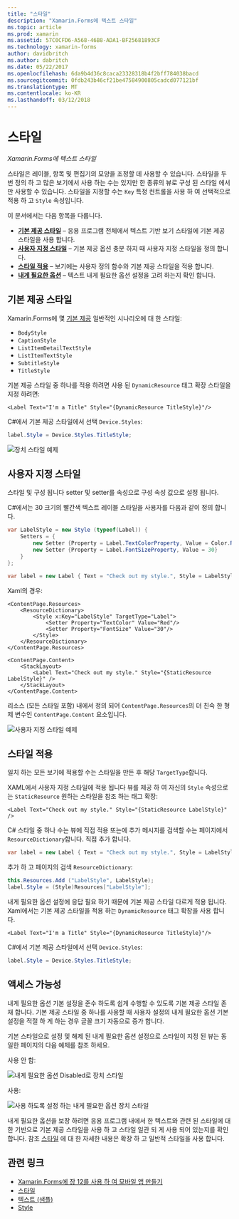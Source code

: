 ```yaml
---
title: "스타일"
description: "Xamarin.Forms에 텍스트 스타일"
ms.topic: article
ms.prod: xamarin
ms.assetid: 57C0CFD6-A568-46B8-ADA1-BF25681893CF
ms.technology: xamarin-forms
author: davidbritch
ms.author: dabritch
ms.date: 05/22/2017
ms.openlocfilehash: 6da9b4d36c8caca23328318b4f2bff784038bacd
ms.sourcegitcommit: 0fdb243b46cf21be47584900805cadcd077121bf
ms.translationtype: MT
ms.contentlocale: ko-KR
ms.lasthandoff: 03/12/2018
---
```

# <a name="styles"></a>스타일

_Xamarin.Forms에 텍스트 스타일_


스타일은 레이블, 항목 및 편집기의 모양을 조정할 데 사용할 수 있습니다. 스타일을 두 번 정의 하 고 많은 보기에서 사용 하는 수는 있지만 한 종류의 뷰로 구성 된 스타일 에서만 사용할 수 있습니다.
스타일을 지정할 수는 `Key` 특정 컨트롤을 사용 하 여 선택적으로 적용 하 고 `Style` 속성입니다.

이 문서에서는 다음 항목을 다룹니다.

- **[기본 제공 스타일](#Built-In_Styles)**  &ndash; 응용 프로그램 전체에서 텍스트 기반 보기 스타일에 기본 제공 스타일을 사용 합니다.
- **[사용자 지정 스타일](#Custom_Styles)**  &ndash; 기본 제공 옵션 충분 하지 때 사용자 지정 스타일을 정의 합니다.
- **[스타일 적용](#Applying_Styles)**  &ndash; 보기에는 사용자 정의 함수와 기본 제공 스타일을 적용 합니다.
- **[내게 필요한 옵션](#Accessibility)**  &ndash; 텍스트 내게 필요한 옵션 설정을 고려 하는지 확인 합니다.

<a name="Built-In_Styles" />

## <a name="built-in-styles"></a>기본 제공 스타일

Xamarin.Forms에 몇 [기본 제공](http://developer.xamarin.com/api/type/Xamarin.Forms.Device+Styles/) 일반적인 시나리오에 대 한 스타일:

- `BodyStyle`
- `CaptionStyle`
- `ListItemDetailTextStyle`
- `ListItemTextStyle`
- `SubtitleStyle`
- `TitleStyle`

기본 제공 스타일 중 하나를 적용 하려면 사용 된 `DynamicResource` 태그 확장 스타일을 지정 하려면:

```xaml
<Label Text="I'm a Title" Style="{DynamicResource TitleStyle}"/>
```

C#에서 기본 제공 스타일에서 선택 `Device.Styles`:

```csharp
label.Style = Device.Styles.TitleStyle;
```

![](styles-images/builtinstyles.png "장치 스타일 예제")

<a name="Custom_Styles" />

## <a name="custom-styles"></a>사용자 지정 스타일

스타일 및 구성 됩니다 setter 및 setter를 속성으로 구성 속성 값으로 설정 됩니다.

C#에서는 30 크기의 빨간색 텍스트 레이블 스타일을 사용자를 다음과 같이 정의 합니다.

```csharp
var LabelStyle = new Style (typeof(Label)) {
    Setters = {
        new Setter {Property = Label.TextColorProperty, Value = Color.Red},
        new Setter {Property = Label.FontSizeProperty, Value = 30}
    }
};

var label = new Label { Text = "Check out my style.", Style = LabelStyle };
```

Xaml의 경우:

```xaml
<ContentPage.Resources>
    <ResourceDictionary>
        <Style x:Key="LabelStyle" TargetType="Label">
            <Setter Property="TextColor" Value="Red"/>
            <Setter Property="FontSize" Value="30"/>
        </Style>
    </ResourceDictionary>
</ContentPage.Resources>

<ContentPage.Content>
    <StackLayout>
        <Label Text="Check out my style." Style="{StaticResource LabelStyle}" />
    </StackLayout>
</ContentPage.Content>
```

리소스 (모든 스타일 포함) 내에서 정의 되어 `ContentPage.Resources`의 더 친숙 한 형제 변수인 `ContentPage.Content` 요소입니다.

![](styles-images/customstyle.png "사용자 지정 스타일 예제")

<a name="Applying_Styles" />

## <a name="applying-styles"></a>스타일 적용

일치 하는 모든 보기에 적용할 수는 스타일을 만든 후 해당 `TargetType`합니다.

XAML에서 사용자 지정 스타일에 적용 됩니다 뷰를 제공 하 여 자신의 `Style` 속성으로는 `StaticResource` 원하는 스타일을 참조 하는 태그 확장:

```xaml
<Label Text="Check out my style." Style="{StaticResource LabelStyle}" />
```

C# 스타일 중 하나 수는 뷰에 직접 적용 또는에 추가 메시지를 검색할 수는 페이지에서 `ResourceDictionary`합니다. 직접 추가 합니다.

```csharp
var label = new Label { Text = "Check out my style.", Style = LabelStyle };
```

추가 하 고 페이지의 검색 `ResourceDictionary`:

```csharp
this.Resources.Add ("LabelStyle", LabelStyle);
label.Style = (Style)Resources["LabelStyle"];
```

내게 필요한 옵션 설정에 응답 필요 하기 때문에 기본 제공 스타일 다르게 적용 됩니다. Xaml에서는 기본 제공 스타일을 적용 하는 `DynamicResource` 태그 확장을 사용 합니다.

```xaml
<Label Text="I'm a Title" Style="{DynamicResource TitleStyle}"/>
```

C#에서 기본 제공 스타일에서 선택 `Device.Styles`:

```csharp
label.Style = Device.Styles.TitleStyle;
```

## <a name="accessibility"></a>액세스 가능성

내게 필요한 옵션 기본 설정을 준수 하도록 쉽게 수행할 수 있도록 기본 제공 스타일 존재 합니다. 기본 제공 스타일 중 하나를 사용할 때 사용자 설정의 내게 필요한 옵션 기본 설정을 적절 하 게 하는 경우 글꼴 크기 자동으로 증가 합니다.

기본 스타일으로 설정 및 해제 된 내게 필요한 옵션 설정으로 스타일이 지정 된 뷰는 동일한 페이지의 다음 예제를 참조 하세요.

사용 안 함:

![](styles-images/pre-access.png "내게 필요한 옵션 Disabled로 장치 스타일")

사용:

![](styles-images/post-access.png "사용 하도록 설정 하는 내게 필요한 옵션 장치 스타일")

내게 필요한 옵션을 보장 하려면 응용 프로그램 내에서 한 텍스트와 관련 된 스타일에 대 한 기반으로 기본 제공 스타일을 사용 하 고 스타일 일관 되 게 사용 되어 있는지를 확인 합니다. 참조 [스타일](~/xamarin-forms/user-interface/styles/index.md) 에 대 한 자세한 내용은 확장 하 고 일반적 스타일을 사용 합니다.


## <a name="related-links"></a>관련 링크

- [Xamarin.Forms에 장 12를 사용 하 여 모바일 앱 만들기](https://developer.xamarin.com/r/xamarin-forms/book/chapter12.pdf)
- [스타일](~/xamarin-forms/user-interface/styles/index.md)
- [텍스트 (샘플)](https://developer.xamarin.com/samples/xamarin-forms/UserInterface/Text)
- [Style](http://developer.xamarin.comhttps://developer.xamarin.com/api/type/Xamarin.Forms.Style/)
